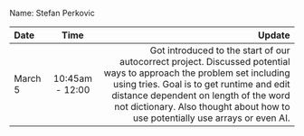 Name: Stefan Perkovic

| Date     |      Time       |                                                                                                                                                                                                                                                                                        Update |
|:---------|:---------------:|----------------------------------------------------------------------------------------------------------------------------------------------------------------------------------------------------------------------------------------------------------------------------------------------:|
| March 5  | 10:45am - 12:00 | Got introduced to the start of our autocorrect project. Discussed potential ways to approach the problem set including using tries. Goal is to get runtime and edit distance dependent on length of the word not dictionary. Also thought about how to use potentially use arrays or even AI. |


